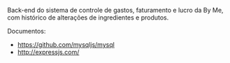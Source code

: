 Back-end do sistema de controle de gastos, faturamento e lucro da By Me, com histórico de alterações de ingredientes e produtos.

Documentos:
- https://github.com/mysqljs/mysql
- http://expressjs.com/